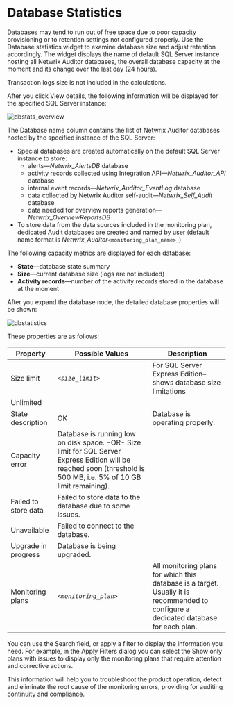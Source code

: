 # Database Statistics

Databases may tend to run out of free space due to poor capacity provisioning or to retention
settings not configured properly. Use the Database statistics widget to examine database size and
adjust retention accordingly. The widget displays the name of default SQL Server instance hosting
all Netwrix Auditor databases, the overall database capacity at the moment and its change over the
last day (24 hours).

Transaction logs size is not included in the calculations.

After you click View details, the following information will be displayed for the specified SQL
Server instance:

![dbstats_overview](/img/versioned_docs/auditor_10.6/auditor/admin/healthstatus/dashboard/dbstats_overview.webp)

The Database name column contains the list of Netwrix Auditor databases hosted by the specified
instance of the SQL Server:

- Special databases are created automatically on the default SQL Server instance to store:
  - alerts—_Netwrix_AlertsDB_ database
  - activity records collected using Integration API—_Netwrix_Auditor_API_ database
  - internal event records—_Netwrix_Auditor_EventLog_ database
  - data collected by Netwrix Auditor self-audit—_Netwrix_Self_Audit_ database
  - data needed for overview reports generation—_Netwrix_OverviewReportsDB_
- To store data from the data sources included in the monitoring plan, dedicated Audit databases are
  created and named by user (default name format is _Netwrix_Auditor_`<monitoring_plan_name>`\_)

The following capacity metrics are displayed for each database:

- **State**—database state summary
- **Size**—current database size (logs are not included)
- **Activity records**—number of the activity records stored in the database at the moment

After you expand the database node, the detailed database properties will be shown:

![dbstatistics](/img/versioned_docs/auditor_10.6/auditor/admin/healthstatus/dashboard/dbstatistics.webp)

These properties are as follows:

| Property             | Possible Values                                                                                                                                                     | Description                                                                                                                          |
| -------------------- | ------------------------------------------------------------------------------------------------------------------------------------------------------------------- | ------------------------------------------------------------------------------------------------------------------------------------ |
| Size limit           | _`<size_limit>`_                                                                                                                                                    | For SQL Server Express Edition–shows database size limitations                                                                       |
| Unlimited            |                                                                                                                                                                     |                                                                                                                                      |
| State description    | OK                                                                                                                                                                  | Database is operating properly.                                                                                                      |
| Capacity error       | Database is running low on disk space. -OR- Size limit for SQL Server Express Edition will be reached soon (threshold is 500 MB, i.e. 5% of 10 GB limit remaining). |                                                                                                                                      |
| Failed to store data | Failed to store data to the database due to some issues.                                                                                                            |                                                                                                                                      |
| Unavailable          | Failed to connect to the database.                                                                                                                                  |                                                                                                                                      |
| Upgrade in progress  | Database is being upgraded.                                                                                                                                         |                                                                                                                                      |
| Monitoring plans     | _`<monitoring_plan>`_                                                                                                                                               | All monitoring plans for which this database is a target. Usually it is recommended to configure a dedicated database for each plan. |

You can use the Search field, or apply a filter to display the information you need. For example, in
the Apply Filters dialog you can select the Show only plans with issues to display only the
monitoring plans that require attention and corrective actions.

This information will help you to troubleshoot the product operation, detect and eliminate the root
cause of the monitoring errors, providing for auditing continuity and compliance.
